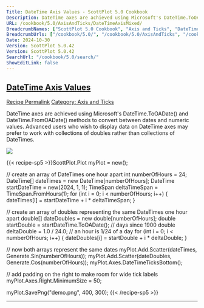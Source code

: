 ```yaml
---
Title: DateTime Axis Values - ScottPlot 5.0 Cookbook
Description: DateTime axes are achieved using Microsoft's DateTime.ToOADate() and DateTime.FromOADate() methods to convert between dates and numeric values. Advanced users who wish to display data on DateTime axes may prefer to work with collections of doubles rather than collections of DateTimes.
URL: /cookbook/5.0/AxisAndTicks/DateTimeAxisMixed/
BreadcrumbNames: ["ScottPlot 5.0 Cookbook", "Axis and Ticks", "DateTime Axis Values"]
BreadcrumbUrls: ["/cookbook/5.0/", "/cookbook/5.0/AxisAndTicks", "/cookbook/5.0/AxisAndTicks/DateTimeAxisMixed"]
Date: 2024-10-30
Version: ScottPlot 5.0.42
Version: ScottPlot 5.0.42
SearchUrl: "/cookbook/5.0/search/"
ShowEditLink: false
---
```



<h2 style='border-bottom: 0;'><a href='/cookbook/5.0/AxisAndTicks/DateTimeAxisMixed'>DateTime Axis Values</a></h2>

<div class="d-flex mb-2">
<a class="btn btn-sm btn-primary me-1" href="/cookbook/5.0/AxisAndTicks/DateTimeAxisMixed">Recipe Permalink</a>
<a class="btn btn-sm btn-success me-1" href="/cookbook/5.0/AxisAndTicks">Category: Axis and Ticks</a>
</div>

DateTime axes are achieved using Microsoft's DateTime.ToOADate() and DateTime.FromOADate() methods to convert between dates and numeric values. Advanced users who wish to display data on DateTime axes may prefer to work with collections of doubles rather than collections of DateTimes.

[![](/cookbook/5.0/images/DateTimeAxisMixed.png?241029205813)](/cookbook/5.0/images/DateTimeAxisMixed.png?241029205813)

{{< recipe-sp5 >}}ScottPlot.Plot myPlot = new();

// create an array of DateTimes one hour apart
int numberOfHours = 24;
DateTime[] dateTimes = new DateTime[numberOfHours];
DateTime startDateTime = new(2024, 1, 1);
TimeSpan deltaTimeSpan = TimeSpan.FromHours(1);
for (int i = 0; i < numberOfHours; i++)
{
    dateTimes[i] = startDateTime + i * deltaTimeSpan;
}

// create an array of doubles representing the same DateTimes one hour apart
double[] dateDoubles = new double[numberOfHours];
double startDouble = startDateTime.ToOADate(); // days since 1900
double deltaDouble = 1.0 / 24.0; // an hour is 1/24 of a day
for (int i = 0; i < numberOfHours; i++)
{
    dateDoubles[i] = startDouble + i * deltaDouble;
}

// now both arrays represent the same dates
myPlot.Add.Scatter(dateTimes, Generate.Sin(numberOfHours));
myPlot.Add.Scatter(dateDoubles, Generate.Cos(numberOfHours));
myPlot.Axes.DateTimeTicksBottom();

// add padding on the right to make room for wide tick labels
myPlot.Axes.Right.MinimumSize = 50;

myPlot.SavePng("demo.png", 400, 300);
{{< /recipe-sp5 >}}

<hr class='my-5 invisible'>


